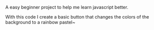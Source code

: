A easy beginner project to help me learn javascript better. 

With this code I create a basic button that changes the colors of the background to a rainbow pastel~ 

